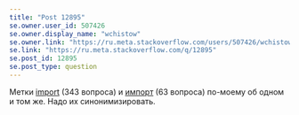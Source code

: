 ```yaml
---
title: "Post 12895"
se.owner.user_id: 507426
se.owner.display_name: "wchistow"
se.owner.link: "https://ru.meta.stackoverflow.com/users/507426/wchistow"
se.link: "https://ru.meta.stackoverflow.com/q/12895"
se.post_id: 12895
se.post_type: question
---
```

<p>Метки <a href="https://ru.stackoverflow.com/questions/tagged/import" class="post-tag" title="показать вопросы с меткой [import]" aria-label="показать вопросы с меткой [import]" rel="tag" aria-labelledby="tag-import-tooltip-container">import</a> (343 вопроса) и <a href="https://ru.stackoverflow.com/questions/tagged/%d0%b8%d0%bc%d0%bf%d0%be%d1%80%d1%82" class="post-tag" title="показать вопросы с меткой [импорт]" aria-label="показать вопросы с меткой [импорт]" rel="tag" aria-labelledby="tag-импорт-tooltip-container">импорт</a> (63 вопроса) по-моему об одном и том же. Надо их синонимизировать.</p>
